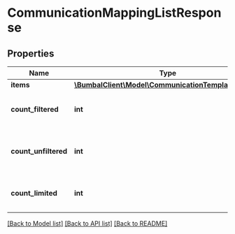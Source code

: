 # CommunicationMappingListResponse

## Properties
Name | Type | Description | Notes
------------ | ------------- | ------------- | -------------
**items** | [**\BumbalClient\Model\CommunicationTemplateModel[]**](CommunicationTemplateModel.md) |  | [optional] 
**count_filtered** | **int** | Count of total items with filters in place | [optional] 
**count_unfiltered** | **int** | Count of total items without filters in place | [optional] 
**count_limited** | **int** | Count of items with limit in place | [optional] 

[[Back to Model list]](../README.md#documentation-for-models) [[Back to API list]](../README.md#documentation-for-api-endpoints) [[Back to README]](../README.md)


